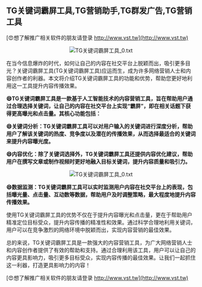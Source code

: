 ## **TG关键词霸屏工具,TG营销助手,TG群发广告,TG营销工具**

[😍想了解推广相关软件的朋友请登录 http://www.vst.tw](http://www.vst.tw)

 <center><img src="https://vst.tw/MP4/tuiguang/png/4.png" alt="TG关键词霸屏工具_0.txt"></center>

在当今信息爆炸的时代，如何让自己的内容在社交平台上脱颖而出，吸引更多目光？关键词霸屏工具(TG关键词霸屏工具)应运而生，成为许多网络营销人士和内容创作者的利器。本文将介绍TG关键词霸屏工具的功能和优势，帮助您更好地利用这一工具提升内容传播效果。

**😄TG关键词霸屏工具是一款基于人工智能技术的内容营销工具，旨在帮助用户通过合理选择关键词，让自己的内容在社交平台上实现“霸屏”，即在相关话题下获得更高曝光和点击量。其核心功能包括：**

**😄关键词分析：TG关键词霸屏工具可以对用户输入的关键词进行深度分析，帮助用户了解该关键词的热度、竞争度以及潜在的传播效果，从而选择最适合的关键词来提升内容曝光度。**

**😄内容优化：除了关键词选择外，TG关键词霸屏工具还提供内容优化建议，帮助用户在撰写文章或制作视频时更好地融入目标关键词，提升内容质量和吸引力。**

 <center><img src="https://vst.tw/MP4/tuiguang/png/1.png" alt="TG关键词霸屏工具_0.txt"></center>

**😄数据监测：TG关键词霸屏工具可以实时监测用户内容在社交平台上的表现，包括曝光量、点击量、互动数等数据，帮助用户及时调整策略，最大程度地提升内容传播效果。**

使用TG关键词霸屏工具的优势不仅在于提升内容曝光和点击量，更在于帮助用户精准定位目标受众，提升内容传播的精准性和效果。通过科学合理地利用关键词，用户可以在竞争激烈的网络环境中脱颖而出，实现内容营销的最佳效果。

总的来说，TG关键词霸屏工具是一款强大的内容营销工具，为广大网络营销人士和内容创作者提供了有效的帮助和支持。通过合理利用该工具，用户可以让自己的内容更具影响力，吸引更多目标受众，实现内容传播的最佳效果。让我们一起抓住这一利器，打造更具影响力的内容！

[😍想了解推广相关软件的朋友请登录 http://www.vst.tw](http://www.vst.tw)



